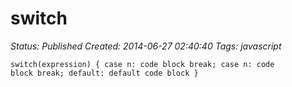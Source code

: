 # switch

_Status: Published_
_Created: 2014-06-27 02:40:40_
_Tags: javascript_

<code>switch(expression) {
    case n:
        code block
        break;
    case n:
        code block
        break;
    default:
        default code block
}
</code>